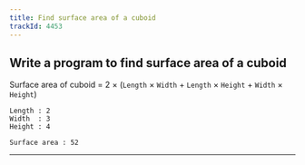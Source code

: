 ```yaml
---
title: Find surface area of a cuboid
trackId: 4453
---
```


## Write a program to find surface area of a cuboid

Surface area of cuboid = 2 × (`Length` × `Width` + `Length` × `Height` + `Width` × `Height`)

```
Length : 2
Width  : 3
Height : 4

Surface area : 52
```

---

